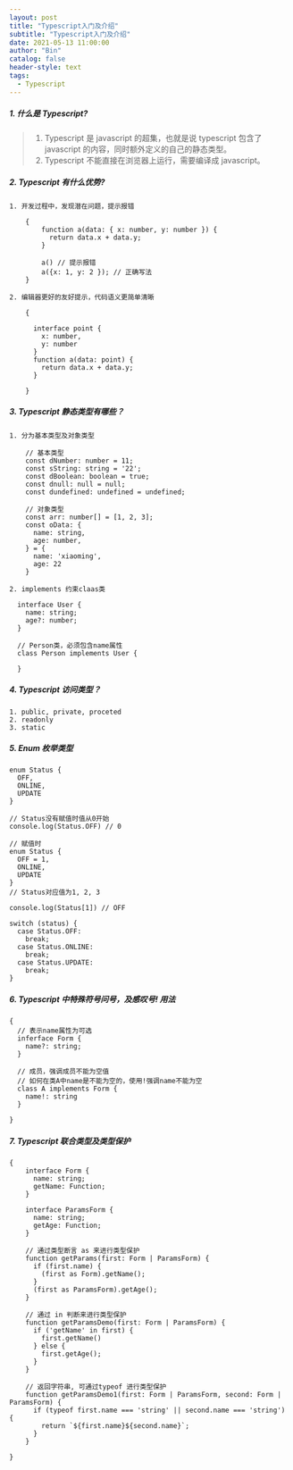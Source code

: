 ```yaml
---
layout: post
title: "Typescript入门及介绍"
subtitle: "Typescript入门及介绍"
date: 2021-05-13 11:00:00
author: "Bin"
catalog: false
header-style: text
tags:
  - Typescript
---
```


##### 1. 什么是 Typescript?

> 1. Typescript 是 javascript 的超集，也就是说 typescript 包含了 javascript 的内容，同时额外定义的自己的静态类型。
> 2. Typescript 不能直接在浏览器上运行，需要编译成 javascript。

##### 2. Typescript 有什么优势?

    1. 开发过程中，发现潜在问题，提示报错

        {
            function a(data: { x: number, y: number }) {
              return data.x + data.y;
            }

            a() // 提示报错
            a({x: 1, y: 2 }); // 正确写法
        }

    2. 编辑器更好的友好提示，代码语义更简单清晰

        {

          interface point {
            x: number,
            y: number
          }
          function a(data: point) {
            return data.x + data.y;
          }

        }

##### 3. Typescript 静态类型有哪些？

    1. 分为基本类型及对象类型

        // 基本类型
        const dNumber: number = 11;
        const sString: string = '22';
        const dBoolean: boolean = true;
        const dnull: null = null;
        const dundefined: undefined = undefined;

        // 对象类型
        const arr: number[] = [1, 2, 3];
        const oData: {
          name: string,
          age: number,
        } = {
          name: 'xiaoming',
          age: 22
        }

    2. implements 约束claas类

      interface User {
        name: string;
        age?: number;
      }

      // Person类，必须包含name属性
      class Person implements User {

      }

##### 4. Typescript 访问类型？

    1. public, private, proceted
    2. readonly
    3. static

##### 5. Enum 枚举类型

    enum Status {
      OFF,
      ONLINE,
      UPDATE
    }

    // Status没有赋值时值从0开始
    console.log(Status.OFF) // 0

    // 赋值时
    enum Status {
      OFF = 1,
      ONLINE,
      UPDATE
    }
    // Status对应值为1, 2, 3

    console.log(Status[1]) // OFF

    switch (status) {
      case Status.OFF:
        break;
      case Status.ONLINE:
        break;
      case Status.UPDATE:
        break;
    }

##### 6. Typescript 中特殊符号问号，及感叹号! 用法

    {
      // 表示name属性为可选
      inferface Form {
        name?: string;
      }

      // 成员，强调成员不能为空值
      // 如何在类A中name是不能为空的，使用!强调name不能为空
      class A implements Form {
        name!: string
      }

    }

##### 7. Typescript 联合类型及类型保护

    {
        interface Form {
          name: string;
          getName: Function;
        }

        interface ParamsForm {
          name: string;
          getAge: Function;
        }

        // 通过类型断言 as 来进行类型保护
        function getParams(first: Form | ParamsForm) {
          if (first.name) {
            (first as Form).getName();
          }
          (first as ParamsForm).getAge();
        }

        // 通过 in 判断来进行类型保护
        function getParamsDemo(first: Form | ParamsForm) {
          if ('getName' in first) {
            first.getName()
          } else {
            first.getAge();
          }
        }

        // 返回字符串, 可通过typeof 进行类型保护
        function getParamsDemo1(first: Form | ParamsForm, second: Form | ParamsForm) {
          if (typeof first.name === 'string' || second.name === 'string') {
            return `${first.name}${second.name}`;
          }
        }

    }
